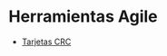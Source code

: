 # Herramientas Agile

* [Tarjetas CRC](https://docs.google.com/spreadsheets/d/1er02CSe3hmlt8nmEQHwUdJx9-Hd-99m_tSvUXkqKTFA/edit?usp=sharing)
